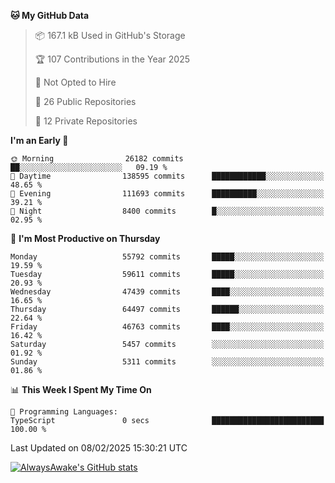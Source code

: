 <!--START_SECTION:waka-->
**🐱 My GitHub Data** 

> 📦 167.1 kB Used in GitHub's Storage 
 > 
> 🏆 107 Contributions in the Year 2025
 > 
> 🚫 Not Opted to Hire
 > 
> 📜 26 Public Repositories 
 > 
> 🔑 12 Private Repositories 
 > 
**I'm an Early 🐤** 

```text
🌞 Morning                26182 commits       ██░░░░░░░░░░░░░░░░░░░░░░░   09.19 % 
🌆 Daytime                138595 commits      ████████████░░░░░░░░░░░░░   48.65 % 
🌃 Evening                111693 commits      ██████████░░░░░░░░░░░░░░░   39.21 % 
🌙 Night                  8400 commits        █░░░░░░░░░░░░░░░░░░░░░░░░   02.95 % 
```
📅 **I'm Most Productive on Thursday** 

```text
Monday                   55792 commits       █████░░░░░░░░░░░░░░░░░░░░   19.59 % 
Tuesday                  59611 commits       █████░░░░░░░░░░░░░░░░░░░░   20.93 % 
Wednesday                47439 commits       ████░░░░░░░░░░░░░░░░░░░░░   16.65 % 
Thursday                 64497 commits       ██████░░░░░░░░░░░░░░░░░░░   22.64 % 
Friday                   46763 commits       ████░░░░░░░░░░░░░░░░░░░░░   16.42 % 
Saturday                 5457 commits        ░░░░░░░░░░░░░░░░░░░░░░░░░   01.92 % 
Sunday                   5311 commits        ░░░░░░░░░░░░░░░░░░░░░░░░░   01.86 % 
```


📊 **This Week I Spent My Time On** 

```text
💬 Programming Languages: 
TypeScript               0 secs              █████████████████████████   100.00 % 
```


 Last Updated on 08/02/2025 15:30:21 UTC
<!--END_SECTION:waka-->

[![AlwaysAwake's GitHub stats](https://github-readme-stats.vercel.app/api?username=AlwaysAwake&show_icons=true&theme=github_dark&count_private=true)](https://github.com/AlwaysAwake/AlwaysAwake)
